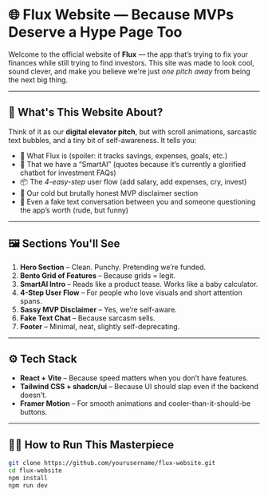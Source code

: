 # 🌐 Flux Website — Because MVPs Deserve a Hype Page Too

Welcome to the official website of **Flux** — the app that’s trying to fix your finances while still trying to find investors. This site was made to look cool, sound clever, and make you believe we're just *one pitch away* from being the next big thing.

---

## 🚀 What's This Website About?

Think of it as our **digital elevator pitch**, but with scroll animations, sarcastic text bubbles, and a tiny bit of self-awareness. It tells you:

- 📱 What Flux is (spoiler: it tracks savings, expenses, goals, etc.)
- 🧠 That we have a “SmartAI” (quotes because it’s currently a glorified chatbot for investment FAQs)
- 📦 The *4-easy-step* user flow (add salary, add expenses, cry, invest)
- 🧊 Our cold but brutally honest MVP disclaimer section
- 💬 Even a fake text conversation between you and someone questioning the app’s worth (rude, but funny)

---

## 🖼️ Sections You'll See

1. **Hero Section** – Clean. Punchy. Pretending we’re funded.
2. **Bento Grid of Features** – Because grids = legit.
3. **SmartAI Intro** – Reads like a product tease. Works like a baby calculator.
4. **4-Step User Flow** – For people who love visuals and short attention spans.
5. **Sassy MVP Disclaimer** – Yes, we’re self-aware.
6. **Fake Text Chat** – Because sarcasm sells.
7. **Footer** – Minimal, neat, slightly self-deprecating.

---

## ⚙️ Tech Stack

- **React + Vite** – Because speed matters when you don’t have features.
- **Tailwind CSS + shadcn/ui** – Because UI should slap even if the backend doesn’t.
- **Framer Motion** – For smooth animations and cooler-than-it-should-be buttons.

---

## 🧑‍💻 How to Run This Masterpiece

```bash
git clone https://github.com/yourusername/flux-website.git
cd flux-website
npm install
npm run dev
